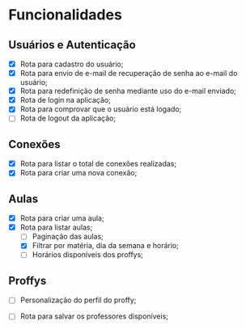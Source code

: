# Funcionalidades

## Usuários e Autenticação

- [x] Rota para cadastro do usuário;
- [x] Rota para envio de e-mail de recuperação de senha ao e-mail do usuário;
- [x] Rota para redefinição de senha mediante uso do e-mail enviado;
- [x] Rota de login na aplicação;
- [x] Rota para comprovar que o usuário está logado;
- [ ] Rota de logout da aplicação;

## Conexões

- [x] Rota para listar o total de conexões realizadas;
- [x] Rota para criar uma nova conexão;

## Aulas

- [x] Rota para criar uma aula;
- [x] Rota para listar aulas;
  - [ ] Paginação das aulas;
  - [x] Filtrar por matéria, dia da semana e horário;
  - [ ] Horários disponíveis dos proffys;

## Proffys

- [ ] Personalização do perfil do proffy;
- [ ] Rota para salvar os professores disponíveis;


